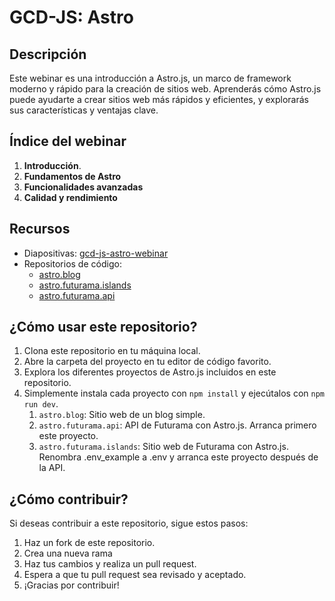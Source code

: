 # GCD-JS: Astro

## Descripción

Este webinar es una introducción a Astro.js, un marco de framework moderno y rápido para la creación de sitios web. Aprenderás cómo Astro.js puede ayudarte a crear sitios web más rápidos y eficientes, y explorarás sus características y ventajas clave.

## Índice del webinar

1. **Introducción**.
2. **Fundamentos de Astro**
3. **Funcionalidades avanzadas**
4. **Calidad y rendimiento**

## Recursos

- Diapositivas: [gcd-js-astro-webinar](./gcd-js-astro-webinar.pdf)
- Repositorios de código:
  - [astro.blog](./astro.blog/)
  - [astro.futurama.islands](./astro.futurama.islands/)
  - [astro.futurama.api](./astro.futurama.api/)

## ¿Cómo usar este repositorio?

1. Clona este repositorio en tu máquina local.
2. Abre la carpeta del proyecto en tu editor de código favorito.
3. Explora los diferentes proyectos de Astro.js incluidos en este repositorio.
4. Simplemente instala cada proyecto con `npm install` y ejecútalos con `npm run dev`.
   1. `astro.blog`: Sitio web de un blog simple.
   2. `astro.futurama.api`: API de Futurama con Astro.js. Arranca primero este proyecto.
   3. `astro.futurama.islands`: Sitio web de Futurama con Astro.js. Renombra .env_example a .env y arranca este proyecto después de la API.

## ¿Cómo contribuir?

Si deseas contribuir a este repositorio, sigue estos pasos:

1. Haz un fork de este repositorio.
2. Crea una nueva rama
3. Haz tus cambios y realiza un pull request.
4. Espera a que tu pull request sea revisado y aceptado.
5. ¡Gracias por contribuir!


